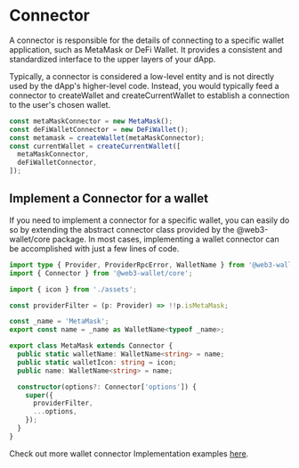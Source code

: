# Connector

A connector is responsible for the details of connecting to a specific wallet application, such as MetaMask or DeFi Wallet. It provides a consistent and standardized interface to the upper layers of your dApp.

Typically, a connector is considered a low-level entity and is not directly used by the dApp's higher-level code. Instead, you would typically feed a connector to createWallet and createCurrentWallet to establish a connection to the user's chosen wallet.

```ts
const metaMaskConnector = new MetaMask();
const deFiWalletConnector = new DeFiWallet();
const metamask = createWallet(metaMaskConnector);
const currentWallet = createCurrentWallet([
  metaMaskConnector,
  deFiWalletConnector,
]);
```

## Implement a Connector for a wallet

If you need to implement a connector for a specific wallet, you can easily do so by extending the abstract connector class provided by the @web3-wallet/core package. In most cases, implementing a wallet connector can be accomplished with just a few lines of code.

```ts
import type { Provider, ProviderRpcError, WalletName } from '@web3-wallet/core';
import { Connector } from '@web3-wallet/core';

import { icon } from './assets';

const providerFilter = (p: Provider) => !!p.isMetaMask;

const _name = 'MetaMask';
export const name = _name as WalletName<typeof _name>;

export class MetaMask extends Connector {
  public static walletName: WalletName<string> = name;
  public static walletIcon: string = icon;
  public name: WalletName<string> = name;

  constructor(options?: Connector['options']) {
    super({
      providerFilter,
      ...options,
    });
  }
}
```

Check out more wallet connector Implementation examples [here](https://github.com/web3-wallet/web3-wallet/tree/main/packages/wallets).
